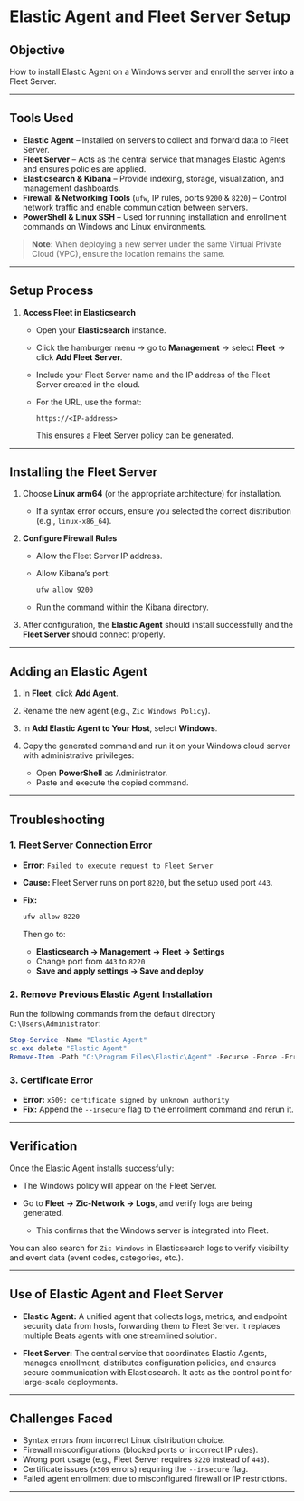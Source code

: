 # **Elastic Agent and Fleet Server Setup**

## **Objective**

How to install Elastic Agent on a Windows server and enroll the server into a Fleet Server.

---

## **Tools Used**

* **Elastic Agent** – Installed on servers to collect and forward data to Fleet Server.
* **Fleet Server** – Acts as the central service that manages Elastic Agents and ensures policies are applied.
* **Elasticsearch & Kibana** – Provide indexing, storage, visualization, and management dashboards.
* **Firewall & Networking Tools** (`ufw`, IP rules, ports `9200` & `8220`) – Control network traffic and enable communication between servers.
* **PowerShell & Linux SSH** – Used for running installation and enrollment commands on Windows and Linux environments.

> **Note:** When deploying a new server under the same Virtual Private Cloud (VPC), ensure the location remains the same.

---

## **Setup Process**

1. **Access Fleet in Elasticsearch**

   * Open your **Elasticsearch** instance.
   * Click the hamburger menu → go to **Management** → select **Fleet** → click **Add Fleet Server**.
   * Include your Fleet Server name and the IP address of the Fleet Server created in the cloud.
   * For the URL, use the format:

     ```
     https://<IP-address>
     ```

     This ensures a Fleet Server policy can be generated.

---

## **Installing the Fleet Server**

1. Choose **Linux arm64** (or the appropriate architecture) for installation.

   * If a syntax error occurs, ensure you selected the correct distribution (e.g., `linux-x86_64`).

2. **Configure Firewall Rules**

   * Allow the Fleet Server IP address.
   * Allow Kibana’s port:

     ```bash
     ufw allow 9200
     ```
   * Run the command within the Kibana directory.

3. After configuration, the **Elastic Agent** should install successfully and the **Fleet Server** should connect properly.

---

## **Adding an Elastic Agent**

1. In **Fleet**, click **Add Agent**.
2. Rename the new agent (e.g., `Zic Windows Policy`).
3. In **Add Elastic Agent to Your Host**, select **Windows**.
4. Copy the generated command and run it on your Windows cloud server with administrative privileges:

   * Open **PowerShell** as Administrator.
   * Paste and execute the copied command.

---

## **Troubleshooting**

### **1. Fleet Server Connection Error**

* **Error:** `Failed to execute request to Fleet Server`
* **Cause:** Fleet Server runs on port `8220`, but the setup used port `443`.
* **Fix:**

  ```bash
  ufw allow 8220
  ```

  Then go to:

  * **Elasticsearch → Management → Fleet → Settings**
  * Change port from `443` to `8220`
  * **Save and apply settings → Save and deploy**

### **2. Remove Previous Elastic Agent Installation**

Run the following commands from the default directory `C:\Users\Administrator`:

```powershell
Stop-Service -Name "Elastic Agent"
sc.exe delete "Elastic Agent"
Remove-Item -Path "C:\Program Files\Elastic\Agent" -Recurse -Force -ErrorAction SilentlyContinue
```

### **3. Certificate Error**

* **Error:** `x509: certificate signed by unknown authority`
* **Fix:** Append the `--insecure` flag to the enrollment command and rerun it.

---

## **Verification**

Once the Elastic Agent installs successfully:

* The Windows policy will appear on the Fleet Server.
* Go to **Fleet → Zic-Network → Logs**, and verify logs are being generated.

  * This confirms that the Windows server is integrated into Fleet.

You can also search for `Zic Windows` in Elasticsearch logs to verify visibility and event data (event codes, categories, etc.).

---

## **Use of Elastic Agent and Fleet Server**

* **Elastic Agent:**
  A unified agent that collects logs, metrics, and endpoint security data from hosts, forwarding them to Fleet Server. It replaces multiple Beats agents with one streamlined solution.

* **Fleet Server:**
  The central service that coordinates Elastic Agents, manages enrollment, distributes configuration policies, and ensures secure communication with Elasticsearch. It acts as the control point for large-scale deployments.

---

## **Challenges Faced**

* Syntax errors from incorrect Linux distribution choice.
* Firewall misconfigurations (blocked ports or incorrect IP rules).
* Wrong port usage (e.g., Fleet Server requires `8220` instead of `443`).
* Certificate issues (`x509` errors) requiring the `--insecure` flag.
* Failed agent enrollment due to misconfigured firewall or IP restrictions.

---
